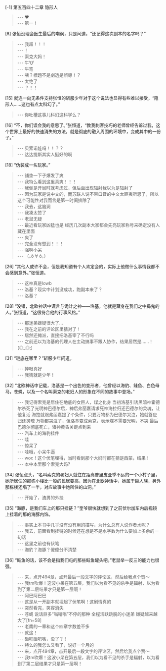 
[-1] 第五百四十二章 隐形人
>--- ♥<br>
>--- 第一！<br>

[8] 张恒没理会医生最后的嘲讽，只是问道，“还记得这次副本的名字吗？”
>--- 我超！！！<br>
>--- ！<br>
>--- 索克大妈！<br>
>--- 牛🐮<br>
>--- 牛笔<br>
>--- 咦？標題不是劇透是誤導！？<br>
>--- 太绝了<br>
>--- ？！！<br>

[15] 就连一向无条件支持张恒的斩服少年对于这个说法也显得有些难以接受，“隐形人……这也有点太科幻了。”
>--- 你吐槽这事儿科幻这科学么？<br>

[16] “不，你们误会我的意思了。”张恒道，“教我刺客技巧的老师曾经告诉过我，这个世界上最好的快速消失的方法，就是彻底的融入周围的环境中，变成其中的一份子。”
>--- 贝索诺娃吗！！？？<br>
>--- 达达提斯其实人挺好的啊<br>

[18] “伪装成一名玩家。”
>--- 铺垫一下子爆发了爽<br>
>--- 我特么看到这里真爽！！！<br>
>--- 我倒是开局时就考虑过，但后面出现辐射我以为是辐射了<br>
>--- 因为玩家是说中文的，而苏联人说不带口音的中文太匪夷所思了，所以这个可能性对我而言是第一时间排除了<br>
>--- 我去，这脑洞<br>
>--- 我凑太赞了<br>
>--- 老鼠无疑<br>
>--- 最近看玩家凶猛也是 经历几次副本大家都会先亮玩家称号来确定没有人藏在里面<br>
>--- 爽了<br>
>--- 完全没有想到！！！<br>
>--- 强啊小呆<br>
>--- （｡ò ∀ ó｡）<br>

[26] “其他人或许不会，但是我知道有个人肯定会的，实际上他做什么事情我都不会感到意外。”张恒道。
>--- 这神真是lowb<br>
>--- 洛基？现实中计划没成功，跑副本来了？<br>
>--- 洛基？<br>

[28] “没错，北欧神话中谎言与诡计之神——洛基，他就是藏身在我们之中捣鬼的人。”张恒道，“这很符合他的行事风格。”
>--- 那迷弟嫌疑很大了…<br>
>--- 我在之前的评论区里猜对了！<br>
>--- 居然还摊派，直接把洛基宰了不行吗<br>
>--- 之前还以为洛基的代理人在主动搞事不跟人协作，结果居然是……！(◎_◎;)<br>

[31] “谜底在哪里？”斩服少年问道。
>--- 捧哏真好<br>
>--- 我猜就是少年！<br>

[32] “北欧神话中记载，洛基是一个出色的变形者，他曾经以海豹、鲑鱼、白色母马，苍蝇，以及一个名叫索克的老妇人的形象在不同的故事中登场。”
>--- 我记得索克是居住在地底的女巨人，煤之化身
当初洛基引诱黑暗神霍德尔杀死了光明神巴德尔后，神后弗丽嘉请求死神海拉归还巴德尔的灵魂，让他复活
海拉就跟弗丽嘉提了个条件，只要万物都为巴德尔哭泣，她就答应归还灵魂
万物都哭泣了，但洛基变成索克，表示煤不需要光明，不哭
最后巴德尔彻底死亡，诸神黄昏关键点到来<br>
>--- 汽车上的海豹挂件<br>
>--- 哇<br>
>--- 惊呆了<br>
>--- 哇哦，小呆牛逼<br>
>--- woc！这个伏笔埋得，当时看到那个大妈时都在猜是西蒙，结果！<br>
>--- 本中本里那个索克大妈?<br>

[34] 张恒点头，“名叫索克的老妇人就住在距离普里皮亚季不远的一个小村子里，她所居住的那栋小楼比一般的民居要高，因为在北欧神话中，她属于巨人族，另外那栋楼还塌了一半，对应故事中她所住的山洞。”
>--- 开始了，渣男的外挂<br>

[35] “海豚，是我们车上的那只挂链？”奎爷很快就想到了之前伏尔加车内后视镜上挂着的那的海豚内饰。
>--- 事实上本书中几乎没有没有用的描写，为什么总有人说作者水呢？<br>
>--- 我去，前面看到挂链的时候还在想是不是水字数为什么要加上多余的一句话<br>
>--- 这里之前也有伏笔<br>
>--- 海豹？海豚？傻傻分不清楚<br>

[36] “鲑鱼的话，该不会是指我们屯的那些鲑鱼罐头吧。”老鼠举一反三的能力也很强。
>--- 来，点开494章，点开最后一段文字的评论区，然后给我点个赞～<br>
>--- 我tm吹爆！这波小呆在第五层，我们以为看不见的杀手是辐射，以为看到了第二层结果才只是第一层啊！<br>
>--- 阿巴阿巴巴<br>
>--- 这是从一开副本就埋起了伏笔啊！这剧情真的<br>
>--- 突然看完，笑容消失<br>
>--- 苍蝇  说话巨多“嗡嗡嗡”不停的那种  全程活跃跳脱的小迷弟  嫌疑越来越大了[fn=58]<br>
>--- 老鹰的一章和这个四章字数差不多<br>
>--- 就这！<br>
>--- 砸吧砸吧嘴，没了？！<br>
>--- 特么的我怎么又看了，说好一个月的<br>
>--- 来，点开494章，点开最后一段文字的评论区，然后给我点个赞～<br>
>--- 我tm吹爆！这波小呆在第五层，我们以为看不见的杀手是辐射，以为看到了第二层结果才只是第一层啊！<br>
